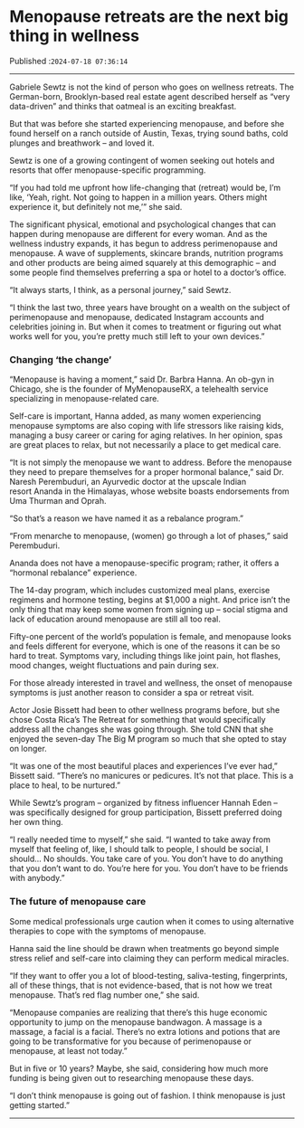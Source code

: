 # Menopause retreats are the next big thing in wellness

Published :`2024-07-18 07:36:14`

---

Gabriele Sewtz is not the kind of person who goes on wellness retreats. The German-born, Brooklyn-based real estate agent described herself as “very data-driven” and thinks that oatmeal is an exciting breakfast.

But that was before she started experiencing menopause, and before she found herself on a ranch outside of Austin, Texas, trying sound baths, cold plunges and breathwork – and loved it.

Sewtz is one of a growing contingent of women seeking out hotels and resorts that offer menopause-specific programming.

“If you had told me upfront how life-changing that (retreat) would be, I’m like, ‘Yeah, right. Not going to happen in a million years. Others might experience it, but definitely not me,’” she said.

The significant physical, emotional and psychological changes that can happen during menopause are different for every woman. And as the wellness industry expands, it has begun to address perimenopause and menopause. A wave of supplements, skincare brands, nutrition programs and other products are being aimed squarely at this demographic – and some people find themselves preferring a spa or hotel to a doctor’s office.

“It always starts, I think, as a personal journey,” said Sewtz.

“I think the last two, three years have brought on a wealth on the subject of perimenopause and menopause, dedicated Instagram accounts and celebrities joining in. But when it comes to treatment or figuring out what works well for you, you’re pretty much still left to your own devices.”

### Changing ‘the change’

“Menopause is having a moment,” said Dr. Barbra Hanna. An ob-gyn in Chicago, she is the founder of MyMenopauseRX, a telehealth service specializing in menopause-related care.

Self-care is important, Hanna added, as many women experiencing menopause symptoms are also coping with life stressors like raising kids, managing a busy career or caring for aging relatives. In her opinion, spas are great places to relax, but not necessarily a place to get medical care.

“It is not simply the menopause we want to address. Before the menopause they need to prepare themselves for a proper hormonal balance,” said Dr. Naresh Perembuduri, an Ayurvedic doctor at the upscale Indian resort Ananda in the Himalayas, whose website boasts endorsements from Uma Thurman and Oprah.

“So that’s a reason we have named it as a rebalance program.”

“From menarche to menopause, (women) go through a lot of phases,” said Perembuduri.

Ananda does not have a menopause-specific program; rather, it offers a “hormonal rebalance” experience.

The 14-day program, which includes customized meal plans, exercise regimens and hormone testing, begins at $1,000 a night. And price isn’t the only thing that may keep some women from signing up – social stigma and lack of education around menopause are still all too real.

Fifty-one percent of the world’s population is female, and menopause looks and feels different for everyone, which is one of the reasons it can be so hard to treat. Symptoms vary, including things like joint pain, hot flashes, mood changes, weight fluctuations and pain during sex.

For those already interested in travel and wellness, the onset of menopause symptoms is just another reason to consider a spa or retreat visit.

Actor Josie Bissett had been to other wellness programs before, but she chose Costa Rica’s The Retreat for something that would specifically address all the changes she was going through. She told CNN that she enjoyed the seven-day The Big M program so much that she opted to stay on longer.

“It was one of the most beautiful places and experiences I’ve ever had,” Bissett said. “There’s no manicures or pedicures. It’s not that place. This is a place to heal, to be nurtured.”

While Sewtz’s program – organized by fitness influencer Hannah Eden – was specifically designed for group participation, Bissett preferred doing her own thing.

“I really needed time to myself,” she said. “I wanted to take away from myself that feeling of, like, I should talk to people, I should be social, I should… No shoulds. You take care of you. You don’t have to do anything that you don’t want to do. You’re here for you. You don’t have to be friends with anybody.”

### The future of menopause care

Some medical professionals urge caution when it comes to using alternative therapies to cope with the symptoms of menopause.

Hanna said the line should be drawn when treatments go beyond simple stress relief and self-care into claiming they can perform medical miracles.

“If they want to offer you a lot of blood-testing, saliva-testing, fingerprints, all of these things, that is not evidence-based, that is not how we treat menopause. That’s red flag number one,” she said.

“Menopause companies are realizing that there’s this huge economic opportunity to jump on the menopause bandwagon. A massage is a massage, a facial is a facial. There’s no extra lotions and potions that are going to be transformative for you because of perimenopause or menopause, at least not today.”

But in five or 10 years? Maybe, she said, considering how much more funding is being given out to researching menopause these days.

“I don’t think menopause is going out of fashion. I think menopause is just getting started.”

---

